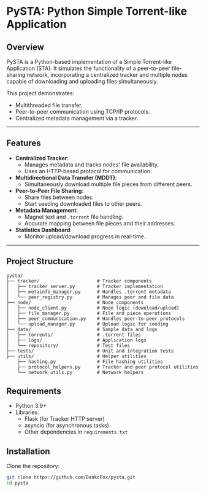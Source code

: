 # **PySTA: Python Simple Torrent-like Application**

## **Overview**
PySTA is a Python-based implementation of a Simple Torrent-like Application (STA). It simulates the functionality of a peer-to-peer file-sharing network, incorporating a centralized tracker and multiple nodes capable of downloading and uploading files simultaneously. 

This project demonstrates:
- Multithreaded file transfer.
- Peer-to-peer communication using TCP/IP protocols.
- Centralized metadata management via a tracker.

---

## **Features**
- **Centralized Tracker**:
  - Manages metadata and tracks nodes' file availability.
  - Uses an HTTP-based protocol for communication.
- **Multidirectional Data Transfer (MDDT)**:
  - Simultaneously download multiple file pieces from different peers.
- **Peer-to-Peer File Sharing**:
  - Share files between nodes.
  - Start seeding downloaded files to other peers.
- **Metadata Management**:
  - Magnet text and `.torrent` file handling.
  - Accurate mapping between file pieces and their addresses.
- **Statistics Dashboard**:
  - Monitor upload/download progress in real-time.

---

## **Project Structure**
```plaintext
pysta/
├── tracker/                     # Tracker components
│   ├── tracker_server.py        # Tracker implementation
│   ├── metainfo_manager.py      # Handles .torrent metadata
│   └── peer_registry.py         # Manages peer and file data
├── node/                        # Node components
│   ├── node_client.py           # Node logic (download/upload)
│   ├── file_manager.py          # File and piece operations
│   ├── peer_communication.py    # Handles peer-to-peer protocols
│   └── upload_manager.py        # Upload logic for seeding
├── data/                        # Sample data and logs
│   ├── torrents/                # .torrent files
│   ├── logs/                    # Application logs
│   └── repository/              # Test files
├── tests/                       # Unit and integration tests
├── utils/                       # Helper utilities
    ├── hashing.py               # File hashing utilities
    ├── protocol_helpers.py      # Tracker and peer protocol utilities
    └── network_utils.py         # Network helpers
```

## Requirements

- Python 3.9+
- Libraries:
  - Flask (for Tracker HTTP server)
  - asyncio (for asynchronous tasks)
  - Other dependencies in `requirements.txt`

## Installation

Clone the repository:

```sh
git clone https://github.com/DankoFox/pysta.git
cd pysta


